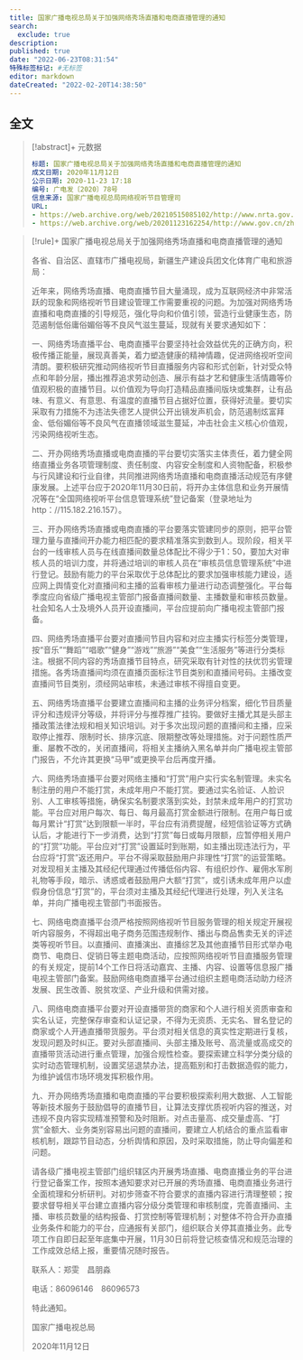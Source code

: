 ```yaml
---
title: 国家广播电视总局关于加强网络秀场直播和电商直播管理的通知
search:
  exclude: true
description:
published: true
date: "2022-06-23T08:31:54"
特殊标签标记: #无标签
editor: markdown
dateCreated: "2022-02-20T14:38:50"
---
```


## 全文

> [!abstract]+ 元数据
>
> ```YAML
> 标题: 国家广播电视总局关于加强网络秀场直播和电商直播管理的通知
> 成文日期: 2020年11月12日
> 公示日期: 2020-11-23 17:18
> 编号: 广电发〔2020〕78号
> 信息来源: 国家广播电视总局网络视听节目管理司
> URL:
> - https://web.archive.org/web/20210515085102/http://www.nrta.gov.cn/art/2020/11/23/art_113_53957.html
> - https://web.archive.org/web/20201123162254/http://www.gov.cn/zhengce/zhengceku/2020-11/23/content_5563592.htm
> ```

> [!rule]+ 国家广播电视总局关于加强网络秀场直播和电商直播管理的通知
>
> 各省、自治区、直辖市广播电视局，新疆生产建设兵团文化体育广电和旅游局：
>
> 近年来，网络秀场直播、电商直播节目大量涌现，成为互联网经济中非常活跃的现象和网络视听节目建设管理工作需要重视的问题。为加强对网络秀场直播和电商直播的引导规范，强化导向和价值引领，营造行业健康生态，防范遏制低俗庸俗媚俗等不良风气滋生蔓延，现就有关要求通知如下：
>
> 一、网络秀场直播平台、电商直播平台要坚持社会效益优先的正确方向，积极传播正能量，展现真善美，着力塑造健康的精神情趣，促进网络视听空间清朗。要积极研究推动网络视听节目直播服务内容和形式创新，针对受众特点和年龄分层，播出推荐追求劳动创造、展示有益才艺和健康生活情趣等价值观积极的直播节目。以价值观为导向打造精品直播间版块或集群，让有品味、有意义、有意思、有温度的直播节目占据好位置，获得好流量。要切实采取有力措施不为违法失德艺人提供公开出镜发声机会，防范遏制炫富拜金、低俗媚俗等不良风气在直播领域滋生蔓延，冲击社会主义核心价值观，污染网络视听生态。
>
> 二、开办网络秀场直播或电商直播的平台要切实落实主体责任，着力健全网络直播业务各项管理制度、责任制度、内容安全制度和人资物配备，积极参与行风建设和行业自律，共同推进网络秀场直播和电商直播活动规范有序健康发展。上述平台应于2020年11月30日前，将开办主体信息和业务开展情况等在“全国网络视听平台信息管理系统”登记备案（登录地址为http：//115.182.216.157）。
>
> 三、开办网络秀场直播或电商直播的平台要落实管建同步的原则，把平台管理力量与直播间开办能力相匹配的要求精准落实到数到人。现阶段，相关平台的一线审核人员与在线直播间数量总体配比不得少于1：50，要加大对审核人员的培训力度，并将通过培训的审核人员在“审核员信息管理系统”中进行登记。鼓励有能力的平台采取优于总体配比的要求加强审核能力建设，适应网上舆情变化对直播间和主播的监看审核力量进行动态调整强化。平台每季度应向省级广播电视主管部门报备直播间数量、主播数量和审核员数量。社会知名人士及境外人员开设直播间，平台应提前向广播电视主管部门报备。
>
> 四、网络秀场直播平台要对直播间节目内容和对应主播实行标签分类管理，按“音乐”“舞蹈”“唱歌”“健身”“游戏”“旅游”“美食”“生活服务”等进行分类标注。根据不同内容的秀场直播节目特点，研究采取有针对性的扶优罚劣管理措施。各秀场直播间均须在直播页面标注节目类别和直播间号码。主播改变直播间节目类别，须经网站审核，未通过审核不得擅自变更。
>
> 五、网络秀场直播平台要建立直播间和主播的业务评分档案，细化节目质量评分和违规评分等级，并将评分与推荐推广挂钩。要做好主播尤其是头部主播政策法律法规和相关知识培训。对于多次出现问题的直播间和主播，应采取停止推荐、限制时长、排序沉底、限期整改等处理措施。对于问题性质严重、屡教不改的，关闭直播间，将相关主播纳入黑名单并向广播电视主管部门报告，不允许其更换“马甲”或更换平台后再度开播。
>
> 六、网络秀场直播平台要对网络主播和“打赏”用户实行实名制管理。未实名制注册的用户不能打赏，未成年用户不能打赏。要通过实名验证、人脸识别、人工审核等措施，确保实名制要求落到实处，封禁未成年用户的打赏功能。平台应对用户每次、每日、每月最高打赏金额进行限制。在用户每日或每月累计“打赏”达到限额一半时，平台应有消费提醒，经短信验证等方式确认后，才能进行下一步消费，达到“打赏”每日或每月限额，应暂停相关用户的“打赏”功能。平台应对“打赏”设置延时到账期，如主播出现违法行为，平台应将“打赏”返还用户。平台不得采取鼓励用户非理性“打赏”的运营策略。对发现相关主播及其经纪代理通过传播低俗内容、有组织炒作、雇佣水军刷礼物等手段，暗示、诱惑或者鼓励用户大额“打赏”，或引诱未成年用户以虚假身份信息“打赏”的，平台须对主播及其经纪代理进行处理，列入关注名单，并向广播电视主管部门书面报告。
>
> 七、网络电商直播平台须严格按照网络视听节目服务管理的相关规定开展视听内容服务，不得超出电子商务范围违规制作、播出与商品售卖无关的评述类等视听节目。以直播间、直播演出、直播综艺及其他直播节目形式举办电商节、电商日、促销日等主题电商活动，应按照网络视听节目直播服务管理的有关规定，提前14个工作日将活动嘉宾、主播、内容、设置等信息报广播电视主管部门备案。鼓励网络电商直播平台通过组织主题电商活动助力经济发展、民生改善、脱贫攻坚、产业升级和供需对接。
>
> 八、网络电商直播平台要对开设直播带货的商家和个人进行相关资质审查和实名认证，完整保存审查和认证记录，不得为无资质、无实名、冒名登记的商家或个人开通直播带货服务。平台须对相关信息的真实性定期进行复核，发现问题及时纠正。要对头部直播间、头部主播及账号、高流量或高成交的直播带货活动进行重点管理，加强合规性检查。要探索建立科学分类分级的实时动态管理机制，设置奖惩退禁办法，提高甄别和打击数据造假的能力，为维护诚信市场环境发挥积极作用。
>
> 九、开办网络秀场直播和电商直播的平台要积极探索利用大数据、人工智能等新技术服务于鼓励倡导的直播节目，让算法支撑优质视听内容的推送，对违规不良内容实现精准预警和及时阻断。对点击量高、成交量虚高、“打赏”金额大、业务类别容易出问题的直播间，要建立人机结合的重点监看审核机制，跟踪节目动态，分析舆情和原因，及时采取措施，防止导向偏差和问题。
>
> 请各级广播电视主管部门组织辖区内开展秀场直播、电商直播业务的平台进行登记备案工作，按照本通知要求对已开展的秀场直播、电商直播业务进行全面梳理和分析研判。对初步筛查不符合要求的直播内容进行清理整顿；按要求督导相关平台建立直播内容分级分类管理和审核制度，完善直播间、主播、审核员数量的结构报备、打赏控制等管理机制；对整体不符合开办直播业务条件和能力的平台，应通报有关部门，组织联合关停其直播业务。此专项工作自即日起至年底集中开展，11月30日前将登记核查情况和规范治理的工作成效总结上报，重要情况随时报告。
>
> 联系人：郑雯　昌朋淼
>
> 电话：86096146　86096573
>
> 特此通知。
>
> 国家广播电视总局
>
> 2020年11月12日
